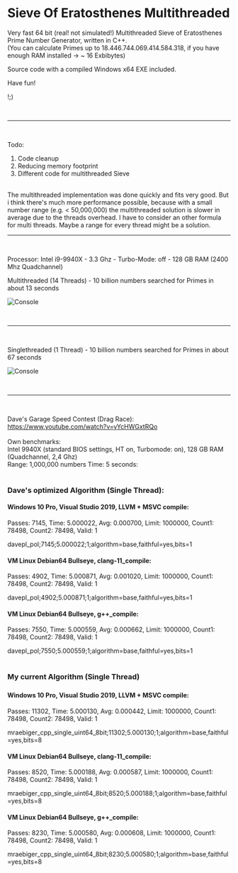 # Sieve Of Eratosthenes Multithreaded
Very fast 64 bit (real! not simulated!) Multithreaded Sieve of Eratosthenes Prime Number Generator, written in C++. <br>
(You can calculate Primes up to 18.446.744.069.414.584.318, if you have enough RAM installed -> ~ 16 Exbibytes)

Source code with a compiled Windows x64 EXE included.

Have fun!

!;)

<br>
<hr>
<br>

Todo:
1. Code cleanup
2. Reducing memory footprint
3. Different code for multithreaded Sieve
<br>
The multithreaded implementation was done quickly and fits very good.
But i think there's much more performance possible, because with a small number range (e.g. < 50,000,000) the multithreaded solution is slower in average due to the threads overhead. I have to consider an other formula for multi threads. Maybe a range for every thread might be a solution.
<br>
<hr>
<br>

Processor: Intel i9-9940X - 3.3 Ghz - Turbo-Mode: off - 128 GB RAM (2400 Mhz Quadchannel)

Multithreaded (14 Threads) - 10 billion numbers searched for Primes in about 13 seconds

![Console](https://github.com/bformless/Prime-Number-Generator-Win64/blob/main/Picture_2021-11-16.jpg)

<br>
<hr>
<br>

Singlethreaded (1 Thread) - 10 billion numbers searched for Primes in about 67 seconds

![Console](https://github.com/bformless/Prime-Number-Generator-Win64/blob/main/Picture_2021-11-16_ST.jpg)

<br>
<hr>
<br>

Dave's Garage Speed Contest (Drag Race):
<br>
https://www.youtube.com/watch?v=yYcHWGxtRQo
<br>
<br>
Own benchmarks:
<br>
Intel 9940X (standard BIOS settings, HT on, Turbomode: on), 128 GB RAM (Quadchannel, 2,4 Ghz)
<br>
Range: 1,000,000 numbers  Time: 5 seconds:
<br>
<br>
<h3>Dave's optimized Algorithm (Single Thread):</h3>
<h4>Windows 10 Pro, Visual Studio 2019, LLVM + MSVC compile:</h4>
Passes: 7145, Time: 5.000022, Avg: 0.000700, Limit: 1000000, Count1: 78498, Count2: 78498, Valid: 1

davepl_pol;7145;5.000022;1;algorithm=base,faithful=yes,bits=1
<br>
<h4>VM Linux Debian64 Bullseye, clang-11_compile:</h4>
Passes: 4902, Time: 5.000871, Avg: 0.001020, Limit: 1000000, Count1: 78498, Count2: 78498, Valid: 1

davepl_pol;4902;5.000871;1;algorithm=base,faithful=yes,bits=1
<br>
<h4>VM Linux Debian64 Bullseye, g++_compile:</h4>
Passes: 7550, Time: 5.000559, Avg: 0.000662, Limit: 1000000, Count1: 78498, Count2: 78498, Valid: 1

davepl_pol;7550;5.000559;1;algorithm=base,faithful=yes,bits=1
<br>
<br>
<h3>My current Algorithm (Single Thread)<h3>
<h4>Windows 10 Pro, Visual Studio 2019, LLVM + MSVC compile:</h4>
Passes: 11302, Time: 5.000130, Avg: 0.000442, Limit: 1000000, Count1: 78498, Count2: 78498, Valid: 1

mraebiger_cpp_single_uint64_8bit;11302;5.000130;1;algorithm=base,faithful=yes,bits=8
<br>
<h4>VM Linux Debian64 Bullseye, clang-11_compile:</h4>
Passes: 8520, Time: 5.000188, Avg: 0.000587, Limit: 1000000, Count1: 78498, Count2: 78498, Valid: 1

mraebiger_cpp_single_uint64_8bit;8520;5.000188;1;algorithm=base,faithful=yes,bits=8
<br>
<h4>VM Linux Debian64 Bullseye, g++_compile:</h4>
Passes: 8230, Time: 5.000580, Avg: 0.000608, Limit: 1000000, Count1: 78498, Count2: 78498, Valid: 1

mraebiger_cpp_single_uint64_8bit;8230;5.000580;1;algorithm=base,faithful=yes,bits=8
